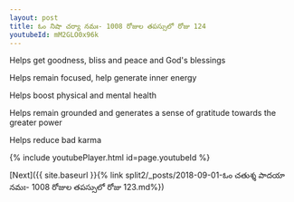 ```yaml
---
layout: post
title: ఓం నిషా చర్యా నమః- 1008 రోజుల తపస్సులో రోజు 124
youtubeId: mM2GLO0x96k
---
```

 
 
Helps get goodness, bliss and peace and God's blessings
 
Helps remain focused, help generate inner energy 
 
Helps boost physical and mental health 
 
Helps remain grounded and generates a sense of gratitude towards the greater power 
 
Helps reduce bad karma
 
 
 
 


{% include youtubePlayer.html id=page.youtubeId %}
 
[Next]({{ site.baseurl }}{% link  split2/_posts/2018-09-01-ఓం చతుశ్శ పాదయా నమః- 1008 రోజుల తపస్సులో రోజు 123.md%})
 
